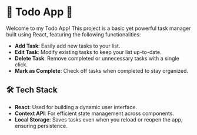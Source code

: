 # 🚀 Todo App 🚀

Welcome to my Todo App! This project is a basic yet powerful task manager built using React, featuring the following functionalities:

- **Add Task**: Easily add new tasks to your list.
- **Edit Task**: Modify existing tasks to keep your list up-to-date.
- **Delete Task**: Remove completed or unnecessary tasks with a single click.
- **Mark as Complete**: Check off tasks when completed to stay organized.

## 🛠️ Tech Stack
- **React**: Used for building a dynamic user interface.
- **Context API**: For efficient state management across components.
- **Local Storage**: Saves tasks even when you reload or reopen the app, ensuring persistence.
